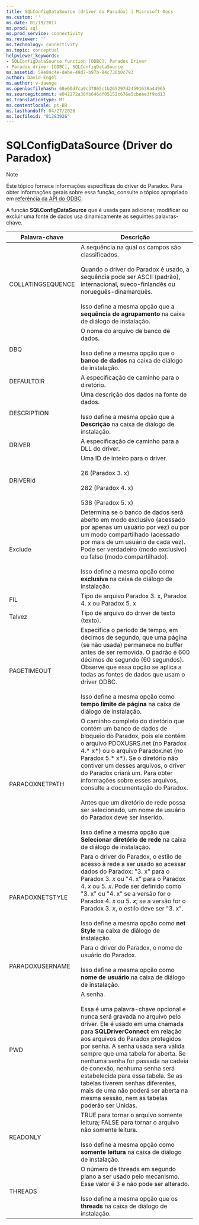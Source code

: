 ```yaml
---
title: SQLConfigDataSource (driver do Paradox) | Microsoft Docs
ms.custom: ''
ms.date: 01/19/2017
ms.prod: sql
ms.prod_service: connectivity
ms.reviewer: ''
ms.technology: connectivity
ms.topic: conceptual
helpviewer_keywords:
- SQLConfigDataSource function [ODBC], Paradox Driver
- Paradox driver [ODBC], SQLConfigDataSource
ms.assetid: 59e84c4e-debe-49d7-b97b-84c736b0c793
author: David-Engel
ms.author: v-daenge
ms.openlocfilehash: 68e60d7ca9c37865c1b265297d24591638a44965
ms.sourcegitcommit: e042272a38fb646df05152c676e5cbeae3f9cd13
ms.translationtype: MT
ms.contentlocale: pt-BR
ms.lasthandoff: 04/27/2020
ms.locfileid: "81283926"
---
```

# <a name="sqlconfigdatasource-paradox-driver"></a>SQLConfigDataSource (Driver do Paradox)
> [!NOTE]  
>  Este tópico fornece informações específicas do driver do Paradox. Para obter informações gerais sobre essa função, consulte o tópico apropriado em [referência da API do ODBC](../../odbc/reference/syntax/odbc-api-reference.md).  
  
 A função **SQLConfigDataSource** que é usada para adicionar, modificar ou excluir uma fonte de dados usa dinamicamente as seguintes palavras-chave.  
  
|Palavra-chave|Descrição|  
|-------------|-----------------|  
|COLLATINGSEQUENCE|A sequência na qual os campos são classificados.<br /><br /> Quando o driver do Paradox é usado, a sequência pode ser ASCII (padrão), internacional, sueco-finlandês ou norueguês-dinamarquês.<br /><br /> Isso define a mesma opção que a **sequência de agrupamento** na caixa de diálogo de instalação.|  
|DBQ|O nome do arquivo de banco de dados.<br /><br /> Isso define a mesma opção que o **banco de dados** na caixa de diálogo de instalação.|  
|DEFAULTDIR|A especificação de caminho para o diretório.|  
|DESCRIPTION|Uma descrição dos dados na fonte de dados.<br /><br /> Isso define a mesma opção que a **Descrição** na caixa de diálogo de instalação.|  
|DRIVER|A especificação de caminho para a DLL do driver.|  
|DRIVERid|Uma ID de inteiro para o driver.<br /><br /> 26 (Paradox 3. x)<br /><br /> 282 (Paradox 4. x)<br /><br /> 538 (Paradox 5. x)|  
|Exclude|Determina se o banco de dados será aberto em modo exclusivo (acessado por apenas um usuário por vez) ou por um modo compartilhado (acessado por mais de um usuário de cada vez). Pode ser verdadeiro (modo exclusivo) ou falso (modo compartilhado).<br /><br /> Isso define a mesma opção como **exclusiva** na caixa de diálogo de instalação.|  
|FIL|Tipo de arquivo Paradox 3. x, Paradox 4. x ou Paradox 5. x|  
|Talvez|Tipo de arquivo do driver de texto (texto).|  
|PAGETIMEOUT|Especifica o período de tempo, em décimos de segundo, que uma página (se não usada) permanece no buffer antes de ser removida. O padrão é 600 décimos de segundo (60 segundos). Observe que essa opção se aplica a todas as fontes de dados que usam o driver ODBC.<br /><br /> Isso define a mesma opção como **tempo limite de página** na caixa de diálogo de instalação.|  
|PARADOXNETPATH|O caminho completo do diretório que contém um banco de dados de bloqueio do Paradox, pois ele contém o arquivo PDOXUSRS.net (no Paradox 4.* x*) ou o arquivo Paradox.net (no Paradox 5.* x*). Se o diretório não contiver um desses arquivos, o driver do Paradox criará um. Para obter informações sobre esses arquivos, consulte a documentação do Paradox.<br /><br /> Antes que um diretório de rede possa ser selecionado, um nome de usuário do Paradox deve ser inserido.<br /><br /> Isso define a mesma opção que **Selecionar diretório de rede** na caixa de diálogo de instalação.|  
|PARADOXNETSTYLE|Para o driver do Paradox, o estilo de acesso à rede a ser usado ao acessar dados do Paradox: "3. x" para o Paradox 3. *x* ou "4. x" para o Paradox 4. *x* ou 5. *x*. Pode ser definido como "3. x" ou "4. x" se a versão for o Paradox 4. *x* ou 5. *x*; se a versão for o Paradox 3. *x*, o estilo deve ser "3. x".<br /><br /> Isso define a mesma opção como **net Style** na caixa de diálogo de instalação.|  
|PARADOXUSERNAME|Para o driver do Paradox, o nome de usuário do Paradox.<br /><br /> Isso define a mesma opção como **nome de usuário** na caixa de diálogo de instalação.|  
|PWD|A senha.<br /><br /> Essa é uma palavra-chave opcional e nunca será gravada no arquivo pelo driver. Ele é usado em uma chamada para **SQLDriverConnect** em relação aos arquivos do Paradox protegidos por senha. A senha usada será válida sempre que uma tabela for aberta. Se nenhuma senha for passada na cadeia de conexão, nenhuma senha será estabelecida para essa tabela. Se as tabelas tiverem senhas diferentes, mais de uma não poderá ser aberta na mesma sessão, nem as tabelas poderão ser Unidas.|  
|READONLY|TRUE para tornar o arquivo somente leitura; FALSE para tornar o arquivo não somente leitura.<br /><br /> Isso define a mesma opção como **somente leitura** na caixa de diálogo de instalação.|  
|THREADS|O número de threads em segundo plano a ser usado pelo mecanismo. Esse valor é 3 e não pode ser alterado.<br /><br /> Isso define a mesma opção que os **threads** na caixa de diálogo de instalação.|
